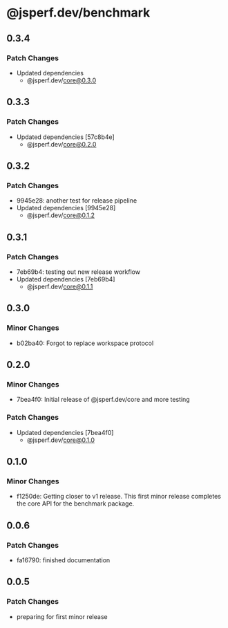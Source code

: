 # @jsperf.dev/benchmark

## 0.3.4

### Patch Changes

- Updated dependencies
  - @jsperf.dev/core@0.3.0

## 0.3.3

### Patch Changes

- Updated dependencies [57c8b4e]
  - @jsperf.dev/core@0.2.0

## 0.3.2

### Patch Changes

- 9945e28: another test for release pipeline
- Updated dependencies [9945e28]
  - @jsperf.dev/core@0.1.2

## 0.3.1

### Patch Changes

- 7eb69b4: testing out new release workflow
- Updated dependencies [7eb69b4]
  - @jsperf.dev/core@0.1.1

## 0.3.0

### Minor Changes

- b02ba40: Forgot to replace workspace protocol

## 0.2.0

### Minor Changes

- 7bea4f0: Initial release of @jsperf.dev/core and more testing

### Patch Changes

- Updated dependencies [7bea4f0]
  - @jsperf.dev/core@0.1.0

## 0.1.0

### Minor Changes

- f1250de: Getting closer to v1 release. This first minor release completes the core API for the benchmark package.

## 0.0.6

### Patch Changes

- fa16790: finished documentation

## 0.0.5

### Patch Changes

- preparing for first minor release
